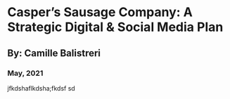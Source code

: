 # Casper’s Sausage Company: A Strategic Digital & Social Media Plan
## By: Camille Balistreri
### May, 2021


jfkdshaflkdsha;fkdsf sd
